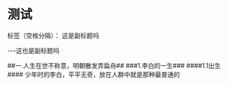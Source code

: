 ﻿# 测试

标签（空格分隔）： 这是副标题吗

---这也是副标题吗

##一.人生在世不称意，明朝散发弄扁舟##
###1.李白的一生###
####1.1出生####
少年时的李白，平平无奇，放在人群中就是那种最普通的




